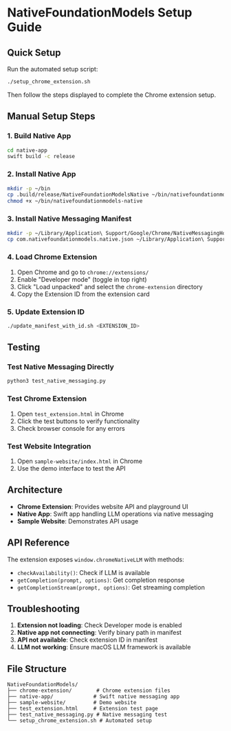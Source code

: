 # NativeFoundationModels Setup Guide

## Quick Setup

Run the automated setup script:
```bash
./setup_chrome_extension.sh
```

Then follow the steps displayed to complete the Chrome extension setup.

## Manual Setup Steps

### 1. Build Native App
```bash
cd native-app
swift build -c release
```

### 2. Install Native App
```bash
mkdir -p ~/bin
cp .build/release/NativeFoundationModelsNative ~/bin/nativefoundationmodels-native
chmod +x ~/bin/nativefoundationmodels-native
```

### 3. Install Native Messaging Manifest
```bash
mkdir -p ~/Library/Application\ Support/Google/Chrome/NativeMessagingHosts
cp com.nativefoundationmodels.native.json ~/Library/Application\ Support/Google/Chrome/NativeMessagingHosts/
```

### 4. Load Chrome Extension
1. Open Chrome and go to `chrome://extensions/`
2. Enable "Developer mode" (toggle in top right)
3. Click "Load unpacked" and select the `chrome-extension` directory
4. Copy the Extension ID from the extension card

### 5. Update Extension ID
```bash
./update_manifest_with_id.sh <EXTENSION_ID>
```

## Testing

### Test Native Messaging Directly
```bash
python3 test_native_messaging.py
```

### Test Chrome Extension
1. Open `test_extension.html` in Chrome
2. Click the test buttons to verify functionality
3. Check browser console for any errors

### Test Website Integration  
1. Open `sample-website/index.html` in Chrome
2. Use the demo interface to test the API

## Architecture

- **Chrome Extension**: Provides website API and playground UI
- **Native App**: Swift app handling LLM operations via native messaging
- **Sample Website**: Demonstrates API usage

## API Reference

The extension exposes `window.chromeNativeLLM` with methods:
- `checkAvailability()`: Check if LLM is available
- `getCompletion(prompt, options)`: Get completion response
- `getCompletionStream(prompt, options)`: Get streaming completion

## Troubleshooting

1. **Extension not loading**: Check Developer mode is enabled
2. **Native app not connecting**: Verify binary path in manifest
3. **API not available**: Check extension ID in manifest
4. **LLM not working**: Ensure macOS LLM framework is available

## File Structure

```
NativeFoundationModels/
├── chrome-extension/        # Chrome extension files
├── native-app/             # Swift native messaging app
├── sample-website/         # Demo website
├── test_extension.html     # Extension test page
├── test_native_messaging.py # Native messaging test
└── setup_chrome_extension.sh # Automated setup
```